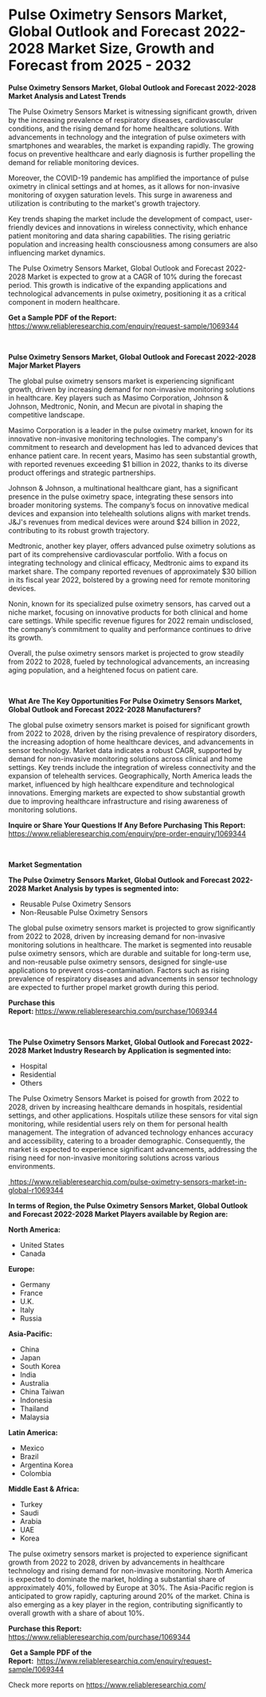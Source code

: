 <p><h1>Pulse Oximetry Sensors Market, Global Outlook and Forecast 2022-2028 Market Size, Growth and Forecast from 2025 - 2032</h1></p><p><strong>Pulse Oximetry Sensors Market, Global Outlook and Forecast 2022-2028 Market Analysis and Latest Trends</strong></p>
<p><p>The Pulse Oximetry Sensors Market is witnessing significant growth, driven by the increasing prevalence of respiratory diseases, cardiovascular conditions, and the rising demand for home healthcare solutions. With advancements in technology and the integration of pulse oximeters with smartphones and wearables, the market is expanding rapidly. The growing focus on preventive healthcare and early diagnosis is further propelling the demand for reliable monitoring devices.</p><p>Moreover, the COVID-19 pandemic has amplified the importance of pulse oximetry in clinical settings and at homes, as it allows for non-invasive monitoring of oxygen saturation levels. This surge in awareness and utilization is contributing to the market's growth trajectory. </p><p>Key trends shaping the market include the development of compact, user-friendly devices and innovations in wireless connectivity, which enhance patient monitoring and data sharing capabilities. The rising geriatric population and increasing health consciousness among consumers are also influencing market dynamics.</p><p>The Pulse Oximetry Sensors Market, Global Outlook and Forecast 2022-2028 Market is expected to grow at a CAGR of 10% during the forecast period. This growth is indicative of the expanding applications and technological advancements in pulse oximetry, positioning it as a critical component in modern healthcare.</p></p>
<p><strong>Get a Sample PDF of the Report:&nbsp;</strong> <a href="https://www.reliableresearchiq.com/enquiry/request-sample/1069344?utm_campaign=2265&utm_medium=2&utm_source=Github&utm_content=ia&utm_term=21032025&utm_id=pulse-oximetry-sensors-market-global-outlook-and-forecast-2022-2028">https://www.reliableresearchiq.com/enquiry/request-sample/1069344</a></p>
<p>&nbsp;</p>
<p><strong>Pulse Oximetry Sensors Market, Global Outlook and Forecast 2022-2028 Major Market Players</strong></p>
<p><p>The global pulse oximetry sensors market is experiencing significant growth, driven by increasing demand for non-invasive monitoring solutions in healthcare. Key players such as Masimo Corporation, Johnson & Johnson, Medtronic, Nonin, and Mecun are pivotal in shaping the competitive landscape.</p><p>Masimo Corporation is a leader in the pulse oximetry market, known for its innovative non-invasive monitoring technologies. The company's commitment to research and development has led to advanced devices that enhance patient care. In recent years, Masimo has seen substantial growth, with reported revenues exceeding $1 billion in 2022, thanks to its diverse product offerings and strategic partnerships.</p><p>Johnson & Johnson, a multinational healthcare giant, has a significant presence in the pulse oximetry space, integrating these sensors into broader monitoring systems. The company’s focus on innovative medical devices and expansion into telehealth solutions aligns with market trends. J&J's revenues from medical devices were around $24 billion in 2022, contributing to its robust growth trajectory.</p><p>Medtronic, another key player, offers advanced pulse oximetry solutions as part of its comprehensive cardiovascular portfolio. With a focus on integrating technology and clinical efficacy, Medtronic aims to expand its market share. The company reported revenues of approximately $30 billion in its fiscal year 2022, bolstered by a growing need for remote monitoring devices.</p><p>Nonin, known for its specialized pulse oximetry sensors, has carved out a niche market, focusing on innovative products for both clinical and home care settings. While specific revenue figures for 2022 remain undisclosed, the company’s commitment to quality and performance continues to drive its growth.</p><p>Overall, the pulse oximetry sensors market is projected to grow steadily from 2022 to 2028, fueled by technological advancements, an increasing aging population, and a heightened focus on patient care.</p></p>
<p>&nbsp;</p>
<p><strong>What Are The Key Opportunities For Pulse Oximetry Sensors Market, Global Outlook and Forecast 2022-2028 Manufacturers?</strong></p>
<p><p>The global pulse oximetry sensors market is poised for significant growth from 2022 to 2028, driven by the rising prevalence of respiratory disorders, the increasing adoption of home healthcare devices, and advancements in sensor technology. Market data indicates a robust CAGR, supported by demand for non-invasive monitoring solutions across clinical and home settings. Key trends include the integration of wireless connectivity and the expansion of telehealth services. Geographically, North America leads the market, influenced by high healthcare expenditure and technological innovations. Emerging markets are expected to show substantial growth due to improving healthcare infrastructure and rising awareness of monitoring solutions.</p></p>
<p><strong>Inquire or Share Your Questions If Any Before Purchasing This Report:</strong> <a href="https://www.reliableresearchiq.com/enquiry/pre-order-enquiry/1069344?utm_campaign=2265&utm_medium=2&utm_source=Github&utm_content=ia&utm_term=21032025&utm_id=pulse-oximetry-sensors-market-global-outlook-and-forecast-2022-2028">https://www.reliableresearchiq.com/enquiry/pre-order-enquiry/1069344</a></p>
<p>&nbsp;</p>
<p><strong>Market Segmentation</strong></p>
<p><strong>The Pulse Oximetry Sensors Market, Global Outlook and Forecast 2022-2028 Market Analysis by types is segmented into:</strong></p>
<p><ul><li>Reusable Pulse Oximetry Sensors</li><li>Non-Reusable Pulse Oximetry Sensors</li></ul></p>
<p><p>The global pulse oximetry sensors market is projected to grow significantly from 2022 to 2028, driven by increasing demand for non-invasive monitoring solutions in healthcare. The market is segmented into reusable pulse oximetry sensors, which are durable and suitable for long-term use, and non-reusable pulse oximetry sensors, designed for single-use applications to prevent cross-contamination. Factors such as rising prevalence of respiratory diseases and advancements in sensor technology are expected to further propel market growth during this period.</p></p>
<p><strong>Purchase this Report:&nbsp;</strong><a href="https://www.reliableresearchiq.com/purchase/1069344?utm_campaign=2265&utm_medium=2&utm_source=Github&utm_content=ia&utm_term=21032025&utm_id=pulse-oximetry-sensors-market-global-outlook-and-forecast-2022-2028">https://www.reliableresearchiq.com/purchase/1069344</a></p>
<p>&nbsp;</p>
<p><strong>The Pulse Oximetry Sensors Market, Global Outlook and Forecast 2022-2028 Market Industry Research by Application is segmented into:</strong></p>
<p><ul><li>Hospital</li><li>Residential</li><li>Others</li></ul></p>
<p><p>The Pulse Oximetry Sensors Market is poised for growth from 2022 to 2028, driven by increasing healthcare demands in hospitals, residential settings, and other applications. Hospitals utilize these sensors for vital sign monitoring, while residential users rely on them for personal health management. The integration of advanced technology enhances accuracy and accessibility, catering to a broader demographic. Consequently, the market is expected to experience significant advancements, addressing the rising need for non-invasive monitoring solutions across various environments.</p></p>
<p><a href="https://www.reliableresearchiq.com/pulse-oximetry-sensors-market-in-global-r1069344?utm_campaign=2265&utm_medium=2&utm_source=Github&utm_content=ia&utm_term=21032025&utm_id=pulse-oximetry-sensors-market-global-outlook-and-forecast-2022-2028">&nbsp;https://www.reliableresearchiq.com/pulse-oximetry-sensors-market-in-global-r1069344</a></p>
<p><strong>In terms of Region, the Pulse Oximetry Sensors Market, Global Outlook and Forecast 2022-2028 Market Players available by Region are:</strong></p>
<p>
    <p> <strong> North America: </strong>
        <ul>
            <li>United States</li>
            <li>Canada</li>
        </ul>
        </p> 
    <p> <strong> Europe: </strong>
        <ul>
            <li>Germany</li>
            <li>France</li>
            <li>U.K.</li>
            <li>Italy</li>
            <li>Russia</li>
        </ul>
        </p> 
    <p> <strong> Asia-Pacific: </strong>
        <ul>
            <li>China</li>
            <li>Japan</li>
            <li>South Korea</li>
            <li>India</li>
            <li>Australia</li>
            <li>China Taiwan</li>
            <li>Indonesia</li>
            <li>Thailand</li>
            <li>Malaysia</li>
        </ul>
        </p> 
    <p> <strong> Latin America: </strong>
        <ul>
            <li>Mexico</li>
            <li>Brazil</li>
            <li>Argentina Korea</li>
            <li>Colombia</li>
        </ul>
        </p> 
    <p> <strong> Middle East & Africa: </strong>
        <ul>
            <li>Turkey</li>
            <li>Saudi</li>
            <li>Arabia</li>
            <li>UAE</li>
            <li>Korea</li>
        </ul>
    </p>
    </p>
<p><p>The pulse oximetry sensors market is projected to experience significant growth from 2022 to 2028, driven by advancements in healthcare technology and rising demand for non-invasive monitoring. North America is expected to dominate the market, holding a substantial share of approximately 40%, followed by Europe at 30%. The Asia-Pacific region is anticipated to grow rapidly, capturing around 20% of the market. China is also emerging as a key player in the region, contributing significantly to overall growth with a share of about 10%.</p></p>
<p><strong>Purchase this Report: </strong><a href="https://www.reliableresearchiq.com/purchase/1069344?utm_campaign=2265&utm_medium=2&utm_source=Github&utm_content=ia&utm_term=21032025&utm_id=pulse-oximetry-sensors-market-global-outlook-and-forecast-2022-2028">https://www.reliableresearchiq.com/purchase/1069344</a></p>
<p>&nbsp;<strong>Get a Sample PDF of the Report:&nbsp;&nbsp;</strong><a href="https://www.reliableresearchiq.com/enquiry/request-sample/1069344?utm_campaign=2265&utm_medium=2&utm_source=Github&utm_content=ia&utm_term=21032025&utm_id=pulse-oximetry-sensors-market-global-outlook-and-forecast-2022-2028">https://www.reliableresearchiq.com/enquiry/request-sample/1069344</a></p>
<p><strong></strong></p>
<p>Check more reports on <a href="https://www.reliableresearchiq.com/?utm_campaign=2265&utm_medium=2&utm_source=Github&utm_content=ia&utm_term=21032025&utm_id=pulse-oximetry-sensors-market-global-outlook-and-forecast-2022-2028">https://www.reliableresearchiq.com/</a></p>